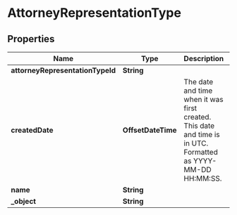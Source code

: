 

# AttorneyRepresentationType


## Properties

| Name | Type | Description | Notes |
|------------ | ------------- | ------------- | -------------|
|**attorneyRepresentationTypeId** | **String** |  |  |
|**createdDate** | **OffsetDateTime** | The date and time when it was first created. This date and time is in UTC. Formatted as YYYY-MM-DD HH:MM:SS. |  |
|**name** | **String** |  |  |
|**_object** | **String** |  |  |



